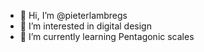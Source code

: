 - 👋 Hi, I’m @pieterlambregs
- 👀 I’m interested in digital design
- 🌱 I’m currently learning Pentagonic scales

<!---
pieterlambregs/pieterlambregs is a ✨ special ✨ repository because its `README.md` (this file) appears on your GitHub profile.
You can click the Preview link to take a look at your changes.
--->
